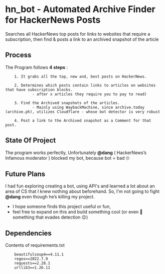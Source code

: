 # hn_bot - Automated Archive Finder for HackerNews Posts
Searches all HackerNews top posts for links to websites that require a subscription, then find & posts a link to an archived snapshot of the article

## Process 
The Program follows **4 steps** :

        1. It grabs all the top, new and, best posts on HackerNews.
    
        2. Determines which posts contain links to articles on websites that have subscription blocks.
                - after x articles they require you to pay to read) 
    
        3. Find the Archived snapshots of the articles.
                - Mainly using WaybackMachine, since archive.today (archive.ph), utilizes Cloudflare - whose bot detector is very robust
    
        4. Post a link to the Archived snapshot as a Comment for that post.
    
    
    
## State Of Project 
The program works perfectly, Unfortunately **@dang** ( HackerNews’s Infamous moderator ) blocked my bot, because bot = bad 🙄

## Future Plans
I had fun exploring creating a bot, using API's and learned a lot about an area of CS that I knew nothing about beforehand. 
So, I'm not going to fight **@dang** even though he’s killing my project.

- I hope someone finds this project useful or fun, 
- feel free to expand on this and build something cool (or even 🤫 something that evades detection 😉)

## Dependencies
Contents of requirements.txt
        
        
        beautifulsoup4==4.11.1
        regex==2022.7.9
        requests==2.28.1
        urllib3==1.26.11
